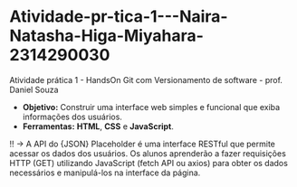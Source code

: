 # Atividade-pr-tica-1---Naira-Natasha-Higa-Miyahara-2314290030
Atividade prática 1 -  HandsOn Git com Versionamento de software - prof. Daniel Souza
- **Objetivo:** Construir uma interface web simples e funcional que exiba informações dos usuários.
- **Ferramentas:** **HTML**, **CSS** e **JavaScript**.

!! -> A API do {JSON} Placeholder é uma interface RESTful que permite acessar os dados dos usuários. Os alunos aprenderão a fazer requisições HTTP (GET) utilizando JavaScript (fetch API ou axios) para obter os dados necessários e manipulá-los na interface da página.
